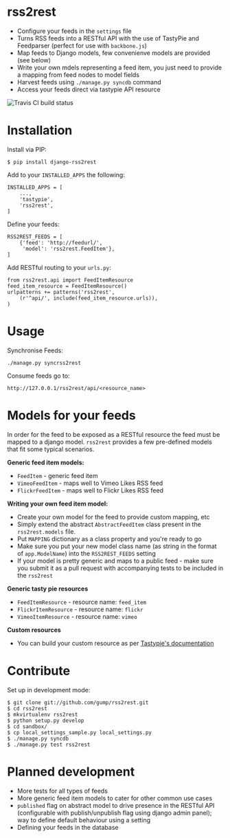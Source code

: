 rss2rest
========

- Configure your feeds in the `settings` file
- Turns RSS feeds into a RESTful API with the use of TastyPie and Feedparser (perfect for use with `backbone.js`)
- Map feeds to Django models, few convenienve models are provided (see below)
- Write your own mdels representing a feed item, you just need to provide a mapping from feed nodes to model fields
- Harvest feeds using `./manage.py syncdb` command
- Access your feeds direct via tastypie API resource

![](https://secure.travis-ci.org/gump/rss2rest.png "Travis CI build status")

Installation
============

Install via PIP:

    $ pip install django-rss2rest


Add to your `INSTALLED_APPS` the following:

    INSTALLED_APPS = [
        ...,
        'tastypie',
        'rss2rest',
    ]

Define your feeds:

    RSS2REST_FEEDS = [
        {'feed': 'http://feedurl/',
         'model': 'rss2rest.FeedItem'},
    ]

Add RESTful routing to your `urls.py`:

    from rss2rest.api import FeedItemResource
    feed_item_resource = FeedItemResource()
    urlpatterns += patterns('rss2rest',
        (r'^api/', include(feed_item_resource.urls)),
    )

Usage
=====

Synchronise Feeds:

    ./manage.py syncrss2rest

Consume feeds go to:

    http://127.0.0.1/rss2rest/api/<resource_name>


Models for your feeds
=====================

In order for the feed to be exposed as a RESTful resource the feed must be mapped to a django model.
`rss2rest` provides a few pre-defined models that fit some typical scenarios.


**Generic feed item models:**

* `FeedItem` - generic feed item
* `VimeoFeedItem` - maps well to Vimeo Likes RSS feed
* `FlickrFeedItem` - maps well to Flickr Likes RSS feed


**Writing your own feed item model:**

* Create your own model for the feed to provide custom mapping, etc
* Simply extend the abstract `AbstractFeedItem` class present in the `rss2rest.models` file.
* Put `MAPPING` dictionary as a class property and you're ready to go
* Make sure you put your new model class name (as string in the format of `app.ModelName`) into the `RSS2REST_FEEDS`
  setting
* If your model is pretty generic and maps to a public feed - make sure you submit it as a pull request with
  accompanying tests to be included in the `rss2rest`


**Generic tasty pie resources**

* `FeedItemResource` - resource name: `feed_item`
* `FlickrItemResource` - resource name: `flickr`
* `VimeoItemResource` - resource name: `vimeo`

**Custom resources**

* You can build your custom resource as per [Tastypie's documentation](http://django-tastypie.readthedocs.org/en/latest/index.html)

Contribute
==========

Set up in development mode:

    $ git clone git://github.com/gump/rss2rest.git
    $ cd rss2rest
    $ mkvirtualenv rss2rest
    $ python setup.py develop
    $ cd sandbox/
    $ cp local_settings_sample.py local_settings.py
    $ ./manage.py syncdb
    $ ./manage.py test rss2rest

Planned development
===================

* More tests for all types of feeds
* More generic feed item models to cater for other common use cases
* `published` flag on abstract model to drive presence in the RESTful API (configurable with publish/unpublish flag
  using django admin panel); way to define default behaviour using a setting
* Defining your feeds in the database

